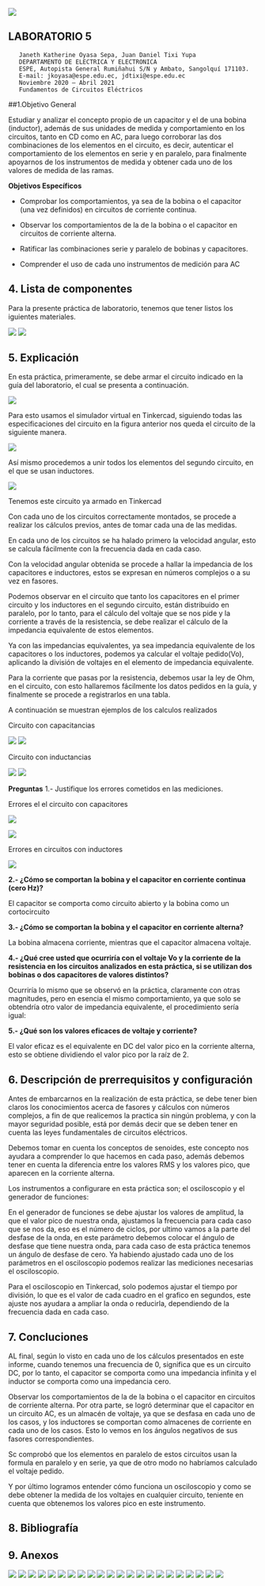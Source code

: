 ![](https://pbs.twimg.com/profile_images/712307087577993217/D8_89Lg4_400x400.jpg)
##  LABORATORIO 5
                                                                            
                                                                            
                                                                            
                                                                            
                                                                            
                                                                            
                                                                           
                                                                           
       Janeth Katherine Oyasa Sepa, Juan Daniel Tixi Yupa
       DEPARTAMENTO DE ELECTRICA Y ELECTRONICA
       ESPE, Autopista General Rumiñahui S/N y Ambato, Sangolquí 171103.
       E-mail: jkoyasa@espe.edu.ec, jdtixi@espe.edu.ec
       Noviembre 2020 – Abril 2021
       Fundamentos de Circuitos Eléctricos
       
       
##1.Objetivo General

Estudiar y analizar el concepto propio de un capacitor y el de una bobina (inductor), además de sus unidades de medida y comportamiento en los circuitos, tanto en CD como en AC, para luego corroborar las dos combinaciones de los elementos en el circuito, es decir, autenticar el comportamiento de los elementos en serie y en paralelo, para finalmente apoyarnos de los instrumentos de medida y obtener cada uno de los valores de medida de las ramas.

**Objetivos Específicos**

- Comprobar los comportamientos, ya sea de la bobina o el capacitor (una vez definidos) en circuitos de corriente continua.

- Observar los comportamientos de la de la bobina o el capacitor en circuitos de corriente alterna.

- Ratificar las combinaciones serie y paralelo de bobinas y capacitores.

- Comprender el uso de cada uno instrumentos de medición para AC

## 4. Lista de componentes

Para la presente práctica de laboratorio, tenemos que tener listos los iguientes materiales.
 
![](https://scontent.fuio16-1.fna.fbcdn.net/v/t1.0-9/151805546_3660444064052096_182864787375991665_o.jpg?_nc_cat=102&ccb=3&_nc_sid=730e14&_nc_eui2=AeEcwhIpzVZfm1_7W83j1ZcpkMFVvdSMqW6QwVW91IypbnaxIdxuC8SKTKxJ3IgG9pywSQqJNkExbXrhkteJfwS3&_nc_ohc=akJpsHufqZoAX8syLWC&_nc_ht=scontent.fuio16-1.fna&oh=a34822b141abe57ee767df3576fb8421&oe=605967DF)
![](https://scontent.fuio16-1.fna.fbcdn.net/v/t1.0-9/151774719_3660444050718764_6231663999448194014_n.jpg?_nc_cat=109&ccb=3&_nc_sid=730e14&_nc_eui2=AeFr8aW-I_WxM61uVVZwPtv_nib0LruxTOGeJvQuu7FM4UjRAKGY77jKxrjc9BKLim7BPH3Sg3mXO6RRlnM9fI29&_nc_ohc=uVOpTOlii4oAX-tDLiq&_nc_ht=scontent.fuio16-1.fna&oh=7caffb193f161ccb536228049ae2e30c&oe=605922C4)



## 5. Explicación

En esta práctica, primeramente, se debe armar el circuito indicado en la guía del laboratorio, el cual se presenta a continuación.
 
![](https://scontent.fuio16-1.fna.fbcdn.net/v/t1.0-9/153037578_3660444074052095_4551347715768146660_n.jpg?_nc_cat=101&ccb=3&_nc_sid=730e14&_nc_eui2=AeGz6l3gUmVbaouhy0zm9hsdSttMsoIPeM5K20yygg94zq7kbgoecAPu9zDWmHUXPgjWkw337kSTB05MgA1Z2_y9&_nc_ohc=u7LspwBnJtAAX_-c-GX&_nc_ht=scontent.fuio16-1.fna&oh=ab48f597ce245789ca3c4a3937db82f2&oe=6059A328)
 
Para esto usamos el simulador virtual en Tinkercad, siguiendo todas las especificaciones del circuito en la figura anterior nos queda el circuito de la siguiente manera.

![](https://scontent.fuio16-1.fna.fbcdn.net/v/t1.0-9/151146350_3660444257385410_2509234783844383490_o.jpg?_nc_cat=101&ccb=3&_nc_sid=730e14&_nc_eui2=AeEQrc-P6X8mXWaqrITV_9vVUJW57diVAzdQlbnt2JUDN8fDxbzrmJfuJYqCf_y1CUaFn-y4qHMfj7iMprPOaYyQ&_nc_ohc=Ve9lOfQ32-wAX9Yyv04&_nc_oc=AQnkEbxUVLM1-VmWISWpPU_wwOoce8EkPf_ZjTOw3BznPSCDdzDRcZrnlF3h-UzVVEo&_nc_ht=scontent.fuio16-1.fna&oh=beb49184549384d817455777e4aac008&oe=605A5C7C)



Así mismo procedemos a unir todos los elementos del segundo circuito, en el que se usan inductores.

![](https://scontent.fuio16-1.fna.fbcdn.net/v/t1.0-9/151435470_3660444224052080_3873018559477738035_o.jpg?_nc_cat=108&ccb=3&_nc_sid=730e14&_nc_eui2=AeEwtbQNYF1uEPPlOiwVbCICi5XhjkGgZQ6LleGOQaBlDlVxiC0JsatyHAJR9wUdzjv6V0YhfpZUWE6jQ81gQqhz&_nc_ohc=UvhT1tDXbzAAX_IExI4&_nc_ht=scontent.fuio16-1.fna&oh=2ab86d4e35c267f6cf37f2ea12560bf1&oe=6058A508)


Tenemos este circuito ya armado en Tinkercad

Con cada uno de los circuitos correctamente montados, se procede a realizar los cálculos previos, antes de tomar cada una de las medidas.

En cada uno de los circuitos se ha halado primero la velocidad angular, esto se calcula fácilmente con la frecuencia dada en cada caso.

Con la velocidad angular obtenida se procede a hallar la impedancia de los capacitores e inductores, estos se expresan en números complejos o a su vez en fasores.

Podemos observar en el circuito que tanto los capacitores en el primer circuito y los inductores en el segundo circuito, están distribuido en paralelo, por lo tanto, para el cálculo del voltaje que se nos pide y la corriente a través de la resistencia, se debe realizar el cálculo de la impedancia equivalente de estos elementos.

Ya con las impedancias equivalentes, ya sea impedancia equivalente de los capacitores o los inductores, podemos ya calcular el voltaje pedido(Vo), aplicando la división de voltajes en el elemento de impedancia equivalente.

Para la corriente que pasas por la resistencia, debemos usar la ley de Ohm, en el circuito, con esto hallaremos fácilmente los datos pedidos en la guía, y finalmente se procede a registrarlos en una tabla.

A continuación se muestran ejemplos de los calculos realizados

Circuito con capacitancias

![](https://scontent.fuio16-1.fna.fbcdn.net/v/t1.0-9/151310566_3660487634047739_3308345750771460283_n.jpg?_nc_cat=111&ccb=3&_nc_sid=730e14&_nc_eui2=AeFqegkGbPSZ418MrVqRT8RB-2uSfimRIED7a5J-KZEgQNr0oKMhgRMb57f7YMl03T13hNmBrHPAfTV1LRaOMWFF&_nc_ohc=AA6DmCdM5akAX_H5h2C&_nc_ht=scontent.fuio16-1.fna&oh=451040be4c9f16529642e992f32a0a61&oe=6059BED3)
![](https://scontent.fuio16-1.fna.fbcdn.net/v/t1.0-9/151666982_3660487640714405_1838181691299605500_n.jpg?_nc_cat=107&ccb=3&_nc_sid=730e14&_nc_eui2=AeFicYj7Byd0E4g7ynLX7-VybZObbZvlf9ptk5ttm-V_2td5nBXvz4K49Nv7fIB-pA3wH4Ym13pq11NHOxs1t1Qq&_nc_ohc=Qi5jOvh-BysAX-Dzjrk&_nc_ht=scontent.fuio16-1.fna&oh=8cc8a5d6fca454452aec306a144d5fd5&oe=6058FDBA)

Circuito con inductancias

![](https://scontent.fuio16-1.fna.fbcdn.net/v/t1.0-9/152064468_3660487647381071_7079699130832948635_n.jpg?_nc_cat=102&ccb=3&_nc_sid=730e14&_nc_eui2=AeHgnl26P0THJHak4l0OWzuUavgU8tLUButq-BTy0tQG62KI82uPIlhWcDCONSNIcCnRcH8PR2NRoR8Set39Md4d&_nc_ohc=g7i1vMCd2BUAX8Nt0BJ&_nc_ht=scontent.fuio16-1.fna&oh=e4875de1ecbb37c50e7ff8b51bfaffd7&oe=6059AA81)
![](https://scontent.fuio16-1.fna.fbcdn.net/v/t1.0-9/151580881_3660487627381073_4612224209894149240_n.jpg?_nc_cat=104&ccb=3&_nc_sid=730e14&_nc_eui2=AeGmhowshAZ49yozC1h3Jv-ryZTGUViq_aLJlMZRWKr9oqcuCdH06AM62qiPVm7oJYYtBrfvlXvweP-oniHiSJ4F&_nc_ohc=GGJCHL7PJhUAX9lvdoH&_nc_ht=scontent.fuio16-1.fna&oh=68b10296f1966198de61aa7acfa23933&oe=605A5025)


**Preguntas**
1.- Justifique los errores cometidos en las mediciones.

Errores el el circuito con capacitores


![](https://scontent.fuio16-1.fna.fbcdn.net/v/t1.0-9/151587619_3660690754027427_2264586706100497881_n.jpg?_nc_cat=106&ccb=3&_nc_sid=730e14&_nc_eui2=AeHQ2x8QykTsP04yjK9u6tEvP2bI1am9XhY_ZsjVqb1eFmXPtBOMcALIasi0wp2hmfQqfgnCTaiySpVyHegTAZBr&_nc_ohc=F9ZwbuDwAiUAX__YdOz&_nc_ht=scontent.fuio16-1.fna&oh=2bec524be2c0f28d72426e05b6336751&oe=605B5345)


![](https://scontent.fuio16-1.fna.fbcdn.net/v/t1.0-9/152234958_3660690760694093_6742610010448836183_n.jpg?_nc_cat=106&ccb=3&_nc_sid=730e14&_nc_eui2=AeHu_E2NMFfSQOnZearADYu_hJDZGcL_LZaEkNkZwv8tlhOEqXzbmt5dP54EtggHUISs1eTv7wpFoiTQgrqSCd_d&_nc_ohc=SeOneW9i14sAX-1xWej&_nc_ht=scontent.fuio16-1.fna&oh=cb4c14f5ca8c96f41d1607c347d74c94&oe=605A04BD)

Errores en circuitos con inductores

![](https://scontent.fuio16-1.fna.fbcdn.net/v/t1.0-9/151265704_3660690774027425_1745091421798886711_n.jpg?_nc_cat=104&ccb=3&_nc_sid=730e14&_nc_eui2=AeEqhHoJ5N1Lpul-kDZPSz-xg3LwZHw0j-eDcvBkfDSP5-rSEPS5DbWV4ypaTdH7SXDzTHjwYRZThe2W5gkMf52X&_nc_ohc=-mHgDeHeKPAAX_1qvvU&_nc_ht=scontent.fuio16-1.fna&oh=12091d48e401dceda318eb780895278c&oe=605AA2B7)


**2.- ¿Cómo se comportan la bobina y el capacitor en corriente continua (cero Hz)?**

El capacitor se comporta como circuito abierto y la bobina como un cortocircuito

**3.- ¿Cómo se comportan la bobina y el capacitor en corriente alterna?**

La bobina almacena corriente, mientras que el capacitor almacena voltaje.

**4.- ¿Qué cree usted que ocurriría con el voltaje Vo y la corriente de la resistencia en los circuitos analizados en esta práctica, si se utilizan dos bobinas o dos capacitores de valores distintos?**

Ocurriría lo mismo que se observó en la práctica, claramente con otras magnitudes, pero en esencia el mismo comportamiento, ya que solo se obtendría otro valor de impedancia equivalente, el procedimiento sería igual:

**5.- ¿Qué son los valores eficaces de voltaje y corriente?**

El valor eficaz es el equivalente en DC del valor pico en la corriente alterna, esto se obtiene dividiendo el valor pico por la raíz de 2.


## 6. Descripción de prerrequisitos y configuración

Antes de embarcarnos en la realización de esta práctica, se debe tener bien claros los conocimientos acerca de fasores y cálculos con números complejos, a fin de que realicemos la practica sin ningún problema, y con la mayor seguridad posible, está por demás decir que se deben tener en cuenta las leyes fundamentales de circuitos eléctricos.

Debemos tomar en cuenta los conceptos de senoides, este concepto nos ayudara a comprender lo que hacemos en cada paso, además debemos tener en cuenta la diferencia entre los valores RMS y los valores pico, que aparecen en la corriente alterna.

Los instrumentos a configurare en esta práctica son; el osciloscopio y el generador de funciones:

En el generador de funciones se debe ajustar los valores de amplitud, la que el valor pico de nuestra onda, ajustamos la frecuencia para cada caso que se nos da, eso es el número de ciclos, por ultimo vamos a la parte del desfase de la onda, en este parámetro debemos colocar el ángulo de desfase que tiene nuestra onda, para cada caso de esta práctica tenemos un ángulo de desfase de cero. Ya habiendo ajustado cada uno de los parámetros en el osciloscopio podemos realizar las mediciones necesarias el osciloscopio.

Para el osciloscopio en Tinkercad, solo podemos ajustar el tiempo por división, lo que es el valor de cada cuadro en el grafico en segundos, este ajuste nos ayudara a ampliar la onda o reducirla, dependiendo de la frecuencia dada en cada caso.

## 7. Concluciones

AL final, según lo visto en cada uno de los cálculos presentados en este informe, cuando tenemos una frecuencia de 0, significa que es un circuito DC, por lo tanto, el capacitor se comporta como una impedancia infinita y el inductor se comporta como una impedancia cero.

Observar los comportamientos de la de la bobina o el capacitor en circuitos de corriente alterna.
Por otra parte, se logró determinar que el capacitor en un circuito AC, es un almacén de voltaje, ya que se desfasa en cada uno de los casos, y los inductores se comportan como almacenes de corriente en cada uno de los casos. Esto lo vemos en los ángulos negativos de sus fasores correspondientes.

Sc comprobó que los elementos en paralelo de estos circuitos usan la formula en paralelo y en serie, ya que de otro modo no habríamos calculado el voltaje pedido.

Y por último logramos entender cómo funciona un osciloscopio y como se debe obtener la medida de los voltajes en cualquier circuito, teniente en cuenta que obtenemos los valores pico en este instrumento.

## 8.  Bibliografía



## 9. Anexos

![](https://scontent.fuio16-1.fna.fbcdn.net/v/t1.0-9/152361831_3660444267385409_5905927059679306103_o.jpg?_nc_cat=107&ccb=3&_nc_sid=730e14&_nc_eui2=AeFnsfrr-ntDySN9uz-hRRH2z6hKR-OF9ujPqEpH44X26FXSM_zVMJlSuky8VGHoMeUzOJHU4ejU446CeSudoKMU&_nc_ohc=LiN2sGzEYAIAX-cbRu1&_nc_ht=scontent.fuio16-1.fna&oh=05dc4a76f09b850919189ba2625c0306&oe=60590827)
![](https://scontent.fuio16-1.fna.fbcdn.net/v/t1.0-9/153502367_3660444344052068_6756790648400557511_o.jpg?_nc_cat=105&ccb=3&_nc_sid=730e14&_nc_eui2=AeE0FL1s-XFkjTKZ1v4i_qF80DAMG4BkHbnQMAwbgGQduafcwM3wlUY4EpjyyTTR9dfGw4p9xzdb-stJeQfw8J7i&_nc_ohc=h7Zy9DYxapQAX-BJ9ra&_nc_ht=scontent.fuio16-1.fna&oh=c1d5e297d850ba57b7b0bb9148e7b92b&oe=6058BC82)
![](https://scontent.fuio16-1.fna.fbcdn.net/v/t1.0-9/151269178_3660444480718721_9018573785586776351_o.jpg?_nc_cat=106&ccb=3&_nc_sid=730e14&_nc_eui2=AeH6tl4H4qFbuf-BTeMINdRobakn59DleLRtqSfn0OV4tCwfZkYU7_YV0LCxOedWT6qd2vXvz40w9HPgn9V0TtIi&_nc_ohc=5H8oivXaoVMAX9VD6t8&_nc_ht=scontent.fuio16-1.fna&oh=b1edc9525061126439ce6789b43cad79&oe=6057D430)
![](https://scontent.fuio16-1.fna.fbcdn.net/v/t1.0-9/151299488_3660444510718718_7852889967722255326_o.jpg?_nc_cat=111&ccb=3&_nc_sid=730e14&_nc_eui2=AeE2g6HbZl65byl6E3fC5_gE_qkn_w37GGL-qSf_DfsYYvn6TZFplyYZuyVzOKts4PHTI5gbR5KnEQsv86Bk3PhB&_nc_ohc=WO7sM6ajGWAAX-Zzq3b&_nc_ht=scontent.fuio16-1.fna&oh=f6bfa0b1a38ec7d8d16f01b484db326e&oe=605B853A)
![](https://scontent.fuio16-1.fna.fbcdn.net/v/t1.0-9/151829518_3660444574052045_1496712303327928762_o.jpg?_nc_cat=111&ccb=3&_nc_sid=730e14&_nc_eui2=AeF7z3Df-ip4Px2DRnC3nmoEb3jUHKJ5WBNveNQconlYE8YQBUg-ENPZ2kzFZ3FHNyC0YcBt__eIJXq_yOfkt2jp&_nc_ohc=h948MLIfF2wAX9uXjZD&_nc_oc=AQmgjOSgXHKJEb_5vWMdj9O_VSrD5rd3Bz4zp1wwXWM6894CDECEA7GesVyF-j48x5A&_nc_ht=scontent.fuio16-1.fna&oh=ad44b437c563171c44f95c6b5b92843c&oe=605A3534)
![](https://scontent.fuio16-1.fna.fbcdn.net/v/t1.0-9/151708235_3660444637385372_3733034533865137810_o.jpg?_nc_cat=102&ccb=3&_nc_sid=730e14&_nc_eui2=AeH3J-PiMeqJ6zdPhywO91RKc-N8xrPFhaRz43zGs8WFpCEXU5JjMA-3DJ_oCe3E8baYmfPu_2y4YHFJUv9qjZ7X&_nc_ohc=H4dBq2fPnpkAX-XNZUJ&_nc_ht=scontent.fuio16-1.fna&oh=126d023fc1d64243781226476dc0d4e4&oe=605B1293)
![](https://scontent.fuio16-1.fna.fbcdn.net/v/t1.0-9/153176294_3660444670718702_3171882370158800544_o.jpg?_nc_cat=105&ccb=3&_nc_sid=730e14&_nc_eui2=AeEbs0PRLvovzPqUbv2Jd0A-GjeqgBisnbsaN6qAGKydu7xwT_J158hLCljS4YDK6iOS8_Ys_ZbemJ9tmSPpXM5Y&_nc_ohc=rFk15paeTkQAX94LY1-&_nc_ht=scontent.fuio16-1.fna&oh=5d47b39838e032cc5f550407268c78e3&oe=6059B859)
![](https://scontent.fuio16-1.fna.fbcdn.net/v/t1.0-9/152519976_3660444764052026_6665477837328188768_o.jpg?_nc_cat=111&ccb=3&_nc_sid=730e14&_nc_eui2=AeF5tb8YMbb7sG3-Fq-BXGesAd_6-8E2Y_MB3_r7wTZj8yAvrH-zt1aXyLs-qCKbYKfQKIMK7shB62UdApAcmyT_&_nc_ohc=eZRZpL478egAX-clvou&_nc_ht=scontent.fuio16-1.fna&oh=f4891c415b235baaf53d2adc5e866b29&oe=6059EA43)
![](https://scontent.fuio16-1.fna.fbcdn.net/v/t1.0-9/152061861_3660444810718688_8779562658270468072_o.jpg?_nc_cat=106&ccb=3&_nc_sid=730e14&_nc_eui2=AeFupQ8Hqs2WBQF0yf4UI51VD1DGzf4Ps6cPUMbN_g-zp4C_aUxQ-V2Zj-YLOffY_1rF9NcuLsk5ab0LEzAO95qa&_nc_ohc=5r49ex2CZpQAX_7NOmc&_nc_ht=scontent.fuio16-1.fna&oh=be0399b11c7532b8405b19b4cafc4fd2&oe=605AAAFC)
![](https://scontent.fuio16-1.fna.fbcdn.net/v/t1.0-9/152366129_3660444864052016_7088665504736927692_o.jpg?_nc_cat=105&ccb=3&_nc_sid=730e14&_nc_eui2=AeEraLuGegOZA2AKNrMTVt91WMoaYxXFQCZYyhpjFcVAJtiaxWz5JT5hcfW4l9IZcuMJixnpiIHQT6xXTxA-0AbH&_nc_ohc=kQ2r0xX65iQAX9XNdla&_nc_ht=scontent.fuio16-1.fna&oh=ff352663d471070dce12ca75623b496f&oe=60586D4C)
![](https://scontent.fuio16-1.fna.fbcdn.net/v/t1.0-9/153138786_3660444897385346_649933465015273237_o.jpg?_nc_cat=107&ccb=3&_nc_sid=730e14&_nc_eui2=AeH_A-uerLpwx2Gr2zgvfdQlnGc2xwLfZ2ucZzbHAt9naxwfQ8pAWz_Dlh4AXetJDXU9fhEY62SyjZP-s5jf10Yw&_nc_ohc=UirYXRmib_oAX_td0qZ&_nc_ht=scontent.fuio16-1.fna&oh=398b9ec6a0c499b227cd08d08994d9c6&oe=6057E60C)
![](https://scontent.fuio16-1.fna.fbcdn.net/v/t1.0-9/151148666_3660444927385343_5840806774656141103_o.jpg?_nc_cat=108&ccb=3&_nc_sid=730e14&_nc_eui2=AeFrhGZqZ8XLGnQc5tG_oe_JFT8SVcVo_VUVPxJVxWj9VVfWcmRcDiJw5ROpjoB12Lg-pkv4XCCH28MdbRxkuX43&_nc_ohc=ZVKpQ5xL7fAAX8IwAwB&_nc_ht=scontent.fuio16-1.fna&oh=47297f41ad840004e2e0070cdd01f362&oe=605AACFA)
![](https://scontent.fuio16-1.fna.fbcdn.net/v/t1.0-9/152305815_3660445007385335_2847076007208597312_o.jpg?_nc_cat=104&ccb=3&_nc_sid=730e14&_nc_eui2=AeFErR1kHpNfnm1iaMCK0DRQF91m4Mw-9lIX3WbgzD72Usj7Ymm2SuIx3Wx_RGA-_IPg1ZOMg2K7GXE_Me8s8vWp&_nc_ohc=lZKS99Xy4WcAX9SLcA-&_nc_ht=scontent.fuio16-1.fna&oh=fb46ee3e3c0e77b19c7b8d655c9045bc&oe=6059CA8B)
![](https://scontent.fuio16-1.fna.fbcdn.net/v/t1.0-9/152406972_3660445144051988_2715710335604975638_o.jpg?_nc_cat=101&ccb=3&_nc_sid=730e14&_nc_eui2=AeE_CBOyHagFWTO9KgfUcFNL-pDsiivuqeb6kOyKK-6p5tDNa7Kk6Ql_qdNe5vX4wfl-RdyVfSv_yETQT5Zn5krU&_nc_ohc=UXtQdXYSCuoAX87pgS3&_nc_ht=scontent.fuio16-1.fna&oh=a86c88d9c1a52eaedca37365a519611a&oe=605999AF)
![](https://scontent.fuio16-1.fna.fbcdn.net/v/t1.0-9/152228954_3660445074051995_114322993187327061_n.jpg?_nc_cat=108&ccb=3&_nc_sid=730e14&_nc_eui2=AeG5cmEe6dxZmKOtJLTx-gS1Gr4cdHbsk_Mavhx0duyT89sQJ0CcZyNuodP0asE4k5gzK1vrZK3DYG2DRU9FtmM3&_nc_ohc=JTIxgg2AHNUAX_GyjoD&_nc_ht=scontent.fuio16-1.fna&oh=2c97fea1493a6cbe56a416781c68bf95&oe=60595A61)
![](https://scontent.fuio16-1.fna.fbcdn.net/v/t1.0-9/152552369_3660445240718645_7403095392801421530_o.jpg?_nc_cat=110&ccb=3&_nc_sid=730e14&_nc_eui2=AeF-TKX4lVzdCkkpfl2YRDdWExqpJUEw89MTGqklQTDz0zaxG8Qewrw2Vkr39FCcPWqrU5QTx_FobUmnLvdPI8Pl&_nc_ohc=FGrf-a5XvNgAX_1DZ6F&_nc_ht=scontent.fuio16-1.fna&oh=5642815718431a4c1450f82211cb533f&oe=605B39A5)
![](https://scontent.fuio16-1.fna.fbcdn.net/v/t1.0-9/152006775_3660445347385301_5956784051018105034_o.jpg?_nc_cat=105&ccb=3&_nc_sid=730e14&_nc_eui2=AeHHQ4lNbWJIhIoOx-yJDwMUGzOuSMc0BdgbM65IxzQF2Ekd486IDuF1675XZom0egwAxavp61o5PeCrgpTcrCHA&_nc_ohc=S3lIf-T3BKsAX_OVcm_&_nc_ht=scontent.fuio16-1.fna&oh=35cd2f44119d3bff9e2aaf5b4731fb84&oe=605A07A4)
![](https://scontent.fuio16-1.fna.fbcdn.net/v/t1.0-9/151623416_3660445374051965_3792073994353541871_o.jpg?_nc_cat=100&ccb=3&_nc_sid=730e14&_nc_eui2=AeGL7eYeAQE02kHTDY5q8cbCwx-NBlqQabTDH40GWpBptMI3AGQCKWYTxhWDFOhld-_7ZyBejsIKNn8au9GwFb4U&_nc_ohc=9aFSpikUbnUAX-r8p-Y&_nc_ht=scontent.fuio16-1.fna&oh=38a9fe41bec068fe9ad36358c559aace&oe=6057F8E3)
![](https://scontent.fuio16-1.fna.fbcdn.net/v/t1.0-9/151125972_3660445497385286_4340485104265941090_o.jpg?_nc_cat=100&ccb=3&_nc_sid=730e14&_nc_eui2=AeGip32KsrHxLvf52LBJyS7e8G_FgkZtWPLwb8WCRm1Y8tsbidvrTpRto4M_O00R0JGQsahD09i_T484RiNSv09w&_nc_ohc=RLjB1pBSNAYAX8WCxhb&_nc_ht=scontent.fuio16-1.fna&oh=154f81b74ff1a53cc532f04ebf587eee&oe=6059A5DE)
![](https://scontent.fuio16-1.fna.fbcdn.net/v/t1.0-9/152422755_3660445590718610_2101278710527529356_o.jpg?_nc_cat=107&ccb=3&_nc_sid=730e14&_nc_eui2=AeG2ZPPMEYwJ9i04G9JiRX8S7mJAHe53QxjuYkAd7ndDGCXoZG8Z9hkgX9iBaffzo1YspDmqba-7VUSNwDZHNDhU&_nc_ohc=BNQ8j_in3zMAX8CCs-x&_nc_ht=scontent.fuio16-1.fna&oh=34e958473be73eaea5b8bda844c105d0&oe=60590529)
![](https://scontent.fuio16-1.fna.fbcdn.net/v/t1.0-9/152806703_3660445657385270_4779625403629136100_o.jpg?_nc_cat=106&ccb=3&_nc_sid=730e14&_nc_eui2=AeE330Qps2lrhgmv7TeMaOMsCq_yqB7YunMKr_KoHti6c4Lm4WgwR9YzL7gQtFINZtrPy39B23TFObUj_Q0vt2vJ&_nc_ohc=XAThhs9nytkAX-qnNBV&_nc_ht=scontent.fuio16-1.fna&oh=8d23bf70d9fa52495897bd000c144821&oe=605A9FB9)
![](https://scontent.fuio16-1.fna.fbcdn.net/v/t1.0-9/153214207_3660445670718602_2838315303547246719_o.jpg?_nc_cat=105&ccb=3&_nc_sid=730e14&_nc_eui2=AeEFqg0iNKmz2WDZ4E9RmTvf9s3cKXP7FKr2zdwpc_sUqiMYzXXU6SfTMRerDv5lhC_cm4Nq5WRNk2xOg1bLrjYR&_nc_ohc=I9JRPpZHgN0AX-jjkC2&_nc_oc=AQnNCCsdKjfVWZ9u6FlxS0iz0ieCem05ubUJbW6HnWUCWVJNwS5XjNaSoOcVs16ilCU&_nc_ht=scontent.fuio16-1.fna&oh=7f00dfb82989c21de63cb1b8e247f0b0&oe=605A3C24)
